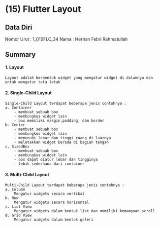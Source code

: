 # (15)  Flutter Layout
## Data Diri

Nomor Urut : 1_010FLC_34
Nama : Hernan Febri Rahmatullah

## Summary
#### 1. Layout
    Layout adalah berbentuk widget yang mengatur widget di dalamnya dan untuk mengatur tata letak
#### 2. Single-Child Layout
    Single-Child Layout terdapat beberapa jenis contohnya :
    a. Container
        - membuat sebuah box
        - membungkus widget lain
        - box memiliki margin,padding, dan border
    b. Center
        - membuat sebuah box
        - membungkus widget lain
        - memenuhi lebar dan tinggi ruang di luarnya
        - meletakkan widget berada di bagian tengah
    c. SizedBox
        - membuat sebuah box
        - membungkus widget lain
        - box dapat diatur lebar dan tingginya
        - lebih sederhana dari container
#### 3. Multi-Child Layout
    Multi-Child Layout terdapat beberapa jenis contohnya :
    a. Column
        Mengatur widgets secara vertikal
    b. Row
        Mengatur widgets secara horizontal
    c. List View
        Mengatur widgets dalam bentuk list dan memiliki kemampuan scroll
    d. Grid View
        Mengatur widgets dalam bentuk galeri
    